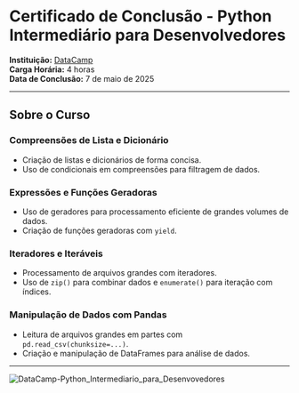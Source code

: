 # Certificado de Conclusão - Python Intermediário para Desenvolvedores

**Instituição:** [DataCamp](https://www.datacamp.com)  
**Carga Horária:** 4 horas  
**Data de Conclusão:** 7 de maio de 2025  

---

## Sobre o Curso

### Compreensões de Lista e Dicionário

- Criação de listas e dicionários de forma concisa.
- Uso de condicionais em compreensões para filtragem de dados.

### Expressões e Funções Geradoras

- Uso de geradores para processamento eficiente de grandes volumes de dados.
- Criação de funções geradoras com `yield`.

### Iteradores e Iteráveis

- Processamento de arquivos grandes com iteradores.
- Uso de `zip()` para combinar dados e `enumerate()` para iteração com índices.

### Manipulação de Dados com Pandas

- Leitura de arquivos grandes em partes com `pd.read_csv(chunksize=...)`.
- Criação e manipulação de DataFrames para análise de dados.

---

![DataCamp-Python_Intermediario_para_Desenvovedores](https://github.com/user-attachments/assets/e4a666df-f373-4fed-a572-5a4909595cf9)
